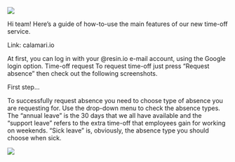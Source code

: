 ![](https://www.getapp.com/hr-employee-management-software/a/calamari-for-it-teams/#screenshots)

Hi team! Here’s a guide of how-to-use the main features of our new time-off service.

Link: calamari.io

At first, you can log in with your @resin.io e-mail account, using the Google login option.
Time-off request
To request time-off just press “Request absence” then check out the following screenshots.

First step…

To successfully request absence you need to choose type of absence you are requesting for. 
Use the drop-down menu to check the absence types. The “annual leave” is the 30 days that we all have available and the “support leave” refers to the extra time-off that employees gain for working on weekends. “Sick leave” is, obviously, the absence type you should choose when sick.

![](https://drive.google.com/open?id=0B1xAg_Dw2iS8T3JNb1ZBS2xtVGc)